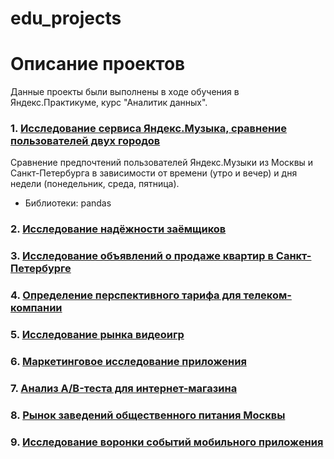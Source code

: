 # edu_projects

# Описание проектов

Данные проекты были выполнены в ходе обучения в Яндекс.Практикуме, курс "Аналитик данных".

### 1. [Исследование сервиса Яндекс.Музыка, сравнение пользователей двух городов](https://github.com/valeriia-utgof/edu_projects/tree/main/yandex_music_moscow_spb)

Сравнение предпочтений пользователей Яндекс.Музыки из Москвы и Санкт-Петербурга в зависимости от времени (утро и вечер) и дня недели (понедельник, среда, пятница).

* Библиотеки: pandas

### 2. [Исследование надёжности заёмщиков](https://github.com/valeriia-utgof/edu_projects/tree/main/credit_scoring)

### 3. [Исследование объявлений о продаже квартир в Санкт-Петербурге](https://github.com/valeriia-utgof/edu_projects/tree/main/real_estate_spb)

### 4. [Определение перспективного тарифа для телеком-компании](https://github.com/valeriia-utgof/edu_projects/tree/main/telecom_operator_tariffs)

### 5. [Исследование рынка видеоигр](https://github.com/valeriia-utgof/edu_projects/tree/main/video_games_sales)

### 6. [Маркетинговое исследование приложения](https://github.com/valeriia-utgof/edu_projects/tree/main/marketing_analysis)

### 7. [Анализ A/B-теста для интернет-магазина](https://github.com/valeriia-utgof/edu_projects/tree/main/AB_test)

### 8. [Рынок заведений общественного питания Москвы](https://github.com/valeriia-utgof/edu_projects/tree/main/public_catering_moscow)

### 9. [Исследование воронки событий мобильного приложения](https://github.com/valeriia-utgof/edu_projects/tree/main/sales_funnel)
